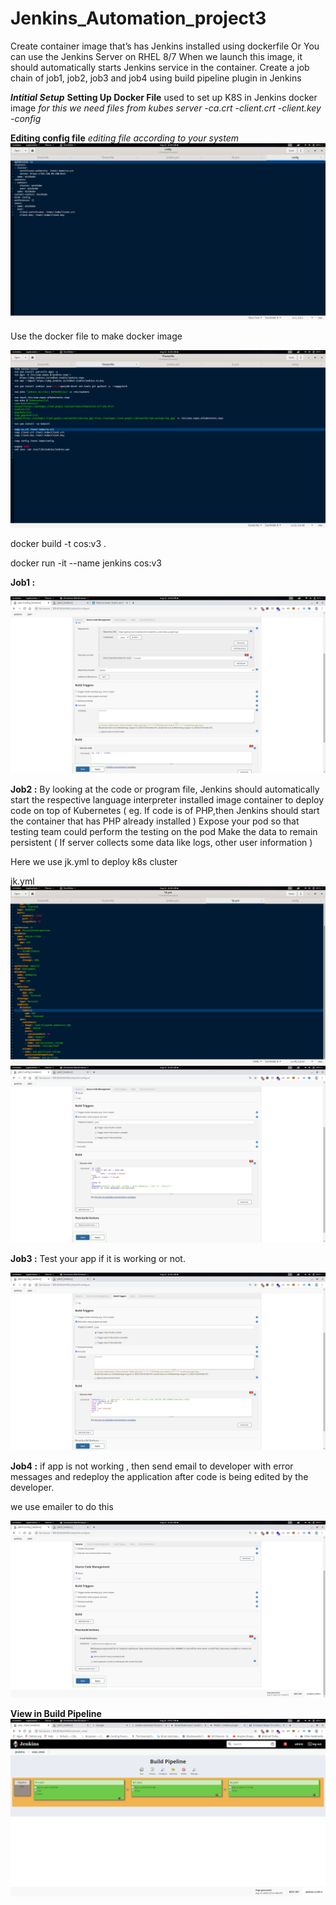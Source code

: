 # Jenkins_Automation_project3


Create container image that’s has Jenkins installed  using dockerfile  Or You can use the Jenkins Server on RHEL 8/7
When we launch this image, it should automatically starts Jenkins service in the container.
Create a job chain of job1, job2, job3 and  job4 using build pipeline plugin in Jenkins 

***Intitial Setup***
**Setting Up Docker File**
used to set up K8S in Jenkins docker image
*for this we need files from kubes server
-ca.crt
-client.crt
-client.key
-config*

**Editing config file** *editing file according to your system*
![Pic2](/images/2.png)

Use the docker file to make docker image

![Pic1](/images/1.png)

docker build -t cos:v3 .

docker run -it --name jenkins cos:v3

**Job1 :** 

![Pic3](images/3.png)

**Job2 :**
  By looking at the code or program file, Jenkins should automatically start the respective language interpreter installed image container to deploy code on top of   Kubernetes ( eg. If code is of  PHP,then Jenkins should start the container that has PHP already installed )
  Expose your pod so that testing team could perform the testing on the pod
  Make the data to remain persistent ( If server collects some data like logs, other user information )

Here we use jk.yml to deploy k8s cluster

jk.yml
![Pic6](images/4.png)
![Pic4](images/5.png)

**Job3 :** 
  Test your app if it  is working or not.
  
  ![Pic5](images/6.png)
 
**Job4 :**
  if app is not working , then send email to developer with error messages and redeploy the application after code is being edited by the developer.
  
  we use emailer to do this
  
  ![Pic6](images/7.png)
  
  **View in Build Pipeline**
  ![Pic7](images/8.png)
  
  
 
